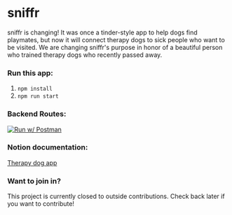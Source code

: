 # sniffr

sniffr is changing! It was once a tinder-style app to help dogs find playmates, but now it will connect therapy dogs to sick people who want to be visited. We are changing sniffr's purpose in honor of a beautiful person who trained therapy dogs who recently passed away.

### Run this app:

1. `npm install`
2. `npm run start`

### Backend Routes:

[![Run w/ Postman](https://run.pstmn.io/button.svg)](https://documenter.getpostman.com/view/12180328/2s83tGnWnR)

### Notion documentation:

<a href="https://www.notion.so/allierae/Therapy-Dog-App-8950ff47cc874c5c83abbfd1d1bdeb83">Therapy dog app</a>

### Want to join in?

This project is currently closed to outside contributions. Check back later if you want to contribute!
